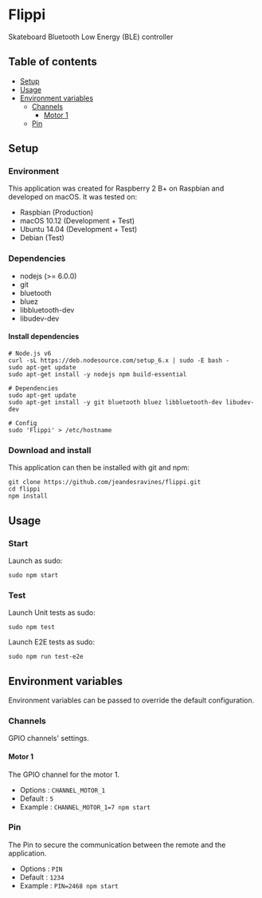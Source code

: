 # Flippi

Skateboard Bluetooth Low Energy (BLE) controller


## Table of contents

* [Setup](#setup)
* [Usage](#usage)
* [Environment variables](#environment-variables)
    * [Channels](#channels) 
        * [Motor 1](#motor-1) 
    * [Pin](#pin)


## Setup

### Environment

This application was created for Raspberry 2 B+ on Raspbian and developed on macOS.
It was tested on:
- Raspbian (Production)
- macOS 10.12 (Development + Test)
- Ubuntu 14.04 (Development + Test)
- Debian (Test)

### Dependencies

- nodejs (>= 6.0.0)
- git
- bluetooth
- bluez
- libbluetooth-dev
- libudev-dev

#### Install dependencies

```shell
# Node.js v6
curl -sL https://deb.nodesource.com/setup_6.x | sudo -E bash -
sudo apt-get update
sudo apt-get install -y nodejs npm build-essential

# Dependencies
sudo apt-get update
sudo apt-get install -y git bluetooth bluez libbluetooth-dev libudev-dev

# Config
sudo 'Flippi' > /etc/hostname
```

### Download and install

This application can then be installed with git and npm:
```shell
git clone https://github.com/jeandesravines/flippi.git
cd flippi
npm install
```


## Usage

### Start

Launch as sudo:

```shell
sudo npm start
```

### Test

Launch Unit tests as sudo:

```shell
sudo npm test
```

Launch E2E tests as sudo:

```shell
sudo npm run test-e2e
```
 

## Environment variables

Environment variables can be passed to override the default configuration.


### Channels

GPIO channels' settings.

#### Motor 1

The GPIO channel for the motor 1.

- Options : `CHANNEL_MOTOR_1`
- Default : `5`
- Example : `CHANNEL_MOTOR_1=7 npm start`

### Pin

The Pin to secure the communication between the remote and the application.

- Options : `PIN`
- Default : `1234`
- Example : `PIN=2468 npm start`
